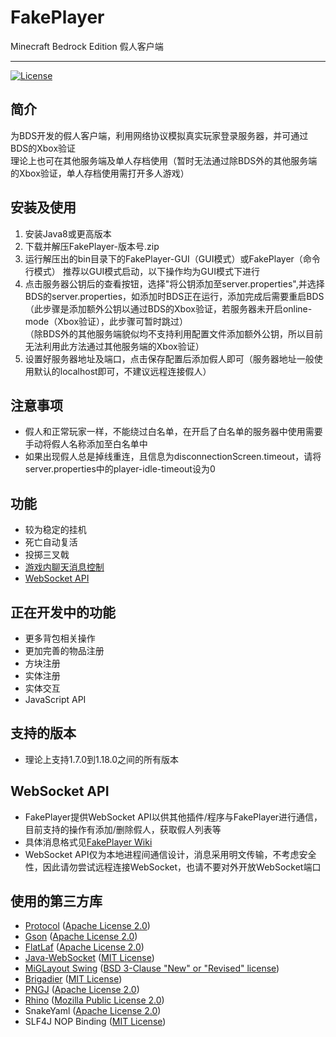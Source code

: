 # FakePlayer
Minecraft Bedrock Edition 假人客户端

***

[![License](https://img.shields.io/badge/license-MIT-blue)](https://github.com/ddf8196/FakePlayer/blob/main/LICENSE)

## 简介
为BDS开发的假人客户端，利用网络协议模拟真实玩家登录服务器，并可通过BDS的Xbox验证   
理论上也可在其他服务端及单人存档使用（暂时无法通过除BDS外的其他服务端的Xbox验证，单人存档使用需打开多人游戏）

## 安装及使用
1. 安装Java8或更高版本
2. 下载并解压FakePlayer-版本号.zip
3. 运行解压出的bin目录下的FakePlayer-GUI（GUI模式）或FakePlayer（命令行模式） 
   推荐以GUI模式启动，以下操作均为GUI模式下进行
4. 点击服务器公钥后的查看按钮，选择"将公钥添加至server.properties",并选择BDS的server.properties，如添加时BDS正在运行，添加完成后需要重启BDS   
（此步骤是添加额外公钥以通过BDS的Xbox验证，若服务器未开启online-mode（Xbox验证），此步骤可暂时跳过）   
（除BDS外的其他服务端貌似均不支持利用配置文件添加额外公钥，所以目前无法利用此方法通过其他服务端的Xbox验证）
5. 设置好服务器地址及端口，点击保存配置后添加假人即可（服务器地址一般使用默认的localhost即可，不建议远程连接假人）

## 注意事项
* 假人和正常玩家一样，不能绕过白名单，在开启了白名单的服务器中使用需要手动将假人名称添加至白名单中
* 如果出现假人总是掉线重连，且信息为disconnectionScreen.timeout，请将server.properties中的player-idle-timeout设为0

## 功能
* 较为稳定的挂机
* 死亡自动复活
* 投掷三叉戟
* [游戏内聊天消息控制](https://github.com/ddf8196/FakePlayer/wiki/%E8%81%8A%E5%A4%A9%E6%B6%88%E6%81%AF%E6%8E%A7%E5%88%B6)
* [WebSocket API](https://github.com/ddf8196/FakePlayer/wiki/WebSocket-API)

## 正在开发中的功能
* 更多背包相关操作
* 更加完善的物品注册
* 方块注册
* 实体注册
* 实体交互
* JavaScript API

## 支持的版本
* 理论上支持1.7.0到1.18.0之间的所有版本

## WebSocket API
* FakePlayer提供WebSocket API以供其他插件/程序与FakePlayer进行通信，目前支持的操作有添加/删除假人，获取假人列表等
* 具体消息格式见[FakePlayer Wiki](https://github.com/ddf8196/FakePlayer/wiki/WebSocket-API)
* WebSocket API仅为本地进程间通信设计，消息采用明文传输，不考虑安全性，因此请勿尝试远程连接WebSocket，也请不要对外开放WebSocket端口

## 使用的第三方库
* [Protocol](https://github.com/CloudburstMC/Protocol) ([Apache License 2.0](https://github.com/CloudburstMC/Protocol/blob/develop/LICENSE))
* [Gson](https://github.com/google/gson) ([Apache License 2.0](https://github.com/google/gson/blob/master/LICENSE))
* [FlatLaf](https://github.com/JFormDesigner/FlatLaf) ([Apache License 2.0](https://github.com/JFormDesigner/FlatLaf/blob/main/LICENSE)) 
* [Java-WebSocket](https://github.com/TooTallNate/Java-WebSocket) ([MIT License](https://github.com/TooTallNate/Java-WebSocket/blob/master/LICENSE))
* [MiGLayout Swing](https://github.com/mikaelgrev/miglayout) ([BSD 3-Clause "New" or "Revised" license](http://www.debian.org/misc/bsd.license))
* [Brigadier](https://github.com/Mojang/brigadier) ([MIT License](https://github.com/Mojang/brigadier/blob/master/LICENSE))
* [PNGJ](https://github.com/leonbloy/pngj) ([Apache License 2.0](http://www.apache.org/licenses/LICENSE-2.0.txt))
* [Rhino](https://github.com/mozilla/rhino) ([Mozilla Public License 2.0](https://github.com/mozilla/rhino/blob/master/LICENSE.txt))
* SnakeYaml ([Apache License 2.0](http://www.apache.org/licenses/LICENSE-2.0.txt))
* SLF4J NOP Binding ([MIT License](	http://www.opensource.org/licenses/mit-license.php))
